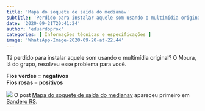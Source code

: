 ```yaml
---
title: 'Mapa do soquete de saída do medianav'
subtitle: 'Perdido para instalar aquele som usando o multimídia original? Segue esse mapa.'
date: '2020-09-21T20:41:24'
author: 'eduardoprox'
categories: [ Informações técnicas e especificações ]
image: 'WhatsApp-Image-2020-09-20-at-22.44'
---
```


Tá perdido para instalar aquele som usando o multimídia original? O Moura, lá do grupo, resolveu esse problema para você.


**Fios verdes = negativos  
Fios rosas = positivos**


![](https://sanderors.com/wp-content/uploads/2020/09/WhatsApp-Image-2020-09-20-at-22.44.42-1024x466.jpeg)
O post [Mapa do soquete de saída do medianav](https://sanderors.com/mapa-do-soquete-de-saida-do-medianav/) apareceu primeiro em [Sandero RS](https://sanderors.com).

